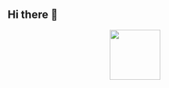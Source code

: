 ## Hi there 👋

<!--
**Ak-github-dev/Ak-github-dev** is a ✨ _special_ ✨ repository because its `README.md` (this file) appears on your GitHub profile.

Here are some ideas to get you started:

- 🔭 I’m currently working on ...
- 🌱 I’m currently learning ...
- 👯 I’m looking to collaborate on ...
- 🤔 I’m looking for help with ...
- 💬 Ask me about ...
- 📫 How to reach me: ...
- 😄 Pronouns: ...
- ⚡ Fun fact: ...
-->


<div id="header" align="center">
  <img src="https://i.giphy.com/media/v1.Y2lkPTc5MGI3NjExdW5pbzdyN2R6djc3eWVzOTJ6cDRtZmoyMXo3Nmw3ODFxNGtkNWtyZiZlcD12MV9pbnRlcm5hbF9naWZfYnlfaWQmY3Q9Zw/dxn6fRlTIShoeBr69N/giphy.gif" width="100"/>
</div>
